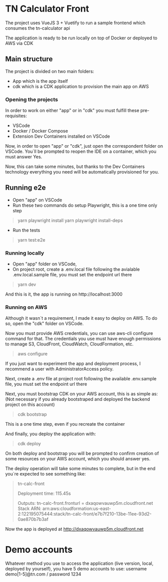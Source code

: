 # TN Calculator Front
The project uses VueJS 3 + Vuetify to run a sample frontend which consumes the tn-calculator api

The application is ready to be run locally on top of Docker or deployed to AWS via CDK

## Main structure

The project is divided on two main folders:
- App which is the app itself
- cdk which is a CDK application to provision the main app on AWS

### Opening the projects

In order to work on either "app" or in "cdk" you must fulfill these pre-requisites:
- VSCode
- Docker / Docker Compose
- Extension Dev Containers installed on VSCode

Now, in order to open "app" or "cdk", just open the correspondent folder on VSCode. You`ll be prompted to reopen the IDE on a container, which you must answer Yes.

Now, this can take some minutes, but thanks to the Dev Containers technology everything you need will be automatically provisioned for you.

## Running e2e

- Open "app" on VSCode
- Run these two commands do setup Playwright, this is a one time only step
> yarn playwright install
> yarn playwright install-deps
- Run the tests
> yarn test:e2e

### Running locally

- Open "app" folder on VSCode,
- On project root, create a .env.local file following the avialable .env.local.sample file, you must set the endpoint url there
> yarn dev

And this is it, the app is running on http://localhost:3000

### Running on AWS

Although it wasn`t a requirement, I made it easy to deploy on AWS. To do so, open the "cdk" folder on VSCode.

Now you must provide AWS credentials, you can use aws-cli configure command for that. The credentials you use must have enough permissions to manage S3, CloudFront, CloudWatch, CloudFormation, etc.

>aws configure

If you just want to experiment the app and deployment process, I recommend a user with AdministratorAccess policy.

Next, create a .env file at project root following the available .env.sample file, you must set the endpoint url there

Next, you must bootstrap CDK on your AWS account, this is as simple as:
(Not necessary if you already bootstraped and deployed the backend project on this account)
> cdk bootstrap

This is a one time step, even if you recreate the container

And finally, you deploy the application with:
> cdk deploy

On both deploy and bootstrap you will be prompted to confirm creation of some resources on your AWS account, which you should answer yes.

The deploy operation will take some minutes to complete, but in the end you`re expected to see something like:
>tn-calc-front
>
>Deployment time: 115.45s
>
>Outputs:
>tn-calc-front.fronturl = dxaqowvauwp5m.cloudfront.net
>Stack ARN:
>arn:aws:cloudformation:us-east-2:122195075444:stack/tn-calc-front/e7b7f210-13be-11ee-93d2-0ae870b7b3af

Now the app is deployed at http://dxaqowvauwp5m.cloudfront.net

# Demo accounts

Whatever method you use to access the application (live version, local, deployed by yourself), you have 5 demo accounts to use: username demo[1-5]@tn.com / password 1234 
